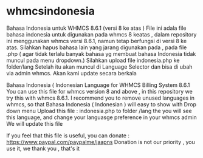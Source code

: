# whmcsindonesia
Bahasa Indonesia untuk WHMCS 8.6.1 (versi 8 ke atas )
File ini adala file bahasa indonesia untuk digunakan pada whmcs 8 keatas , dalam repository ini menggunakan whmcs versi 8.6.1, namun tetap berfungsi di versi 8 ke atas. 
Silahkan hapus bahasa lain yang jarang digunakan pada , pada file .php ( agar tidak terlalu banyak bahasa yg membuat bahasa Indonesia tidak muncul pada menu dropdown.)
Silahkan upload file indonesia.php ke folder/lang
Setelah itu akan muncul di Language Selector dan bisa di ubah via admin whmcs.
Akan kami update secara berkala

Bahasa Indonesia ( Indonesian Language for WHMCS Billing System 8.6.1
You can use this file for whmcs version 8 and above , in this repository we try this with whmcs 8.6.1.
I recommend you to remove unused languages in whmcs, so that Bahasa Indonesia ( Indonesian ) will easy to show with Drop down menu
Upload this file : indonesia.php to folder /lang
the you will see this language, and change your languasge preference in your whmcs admin 
We will update this file 

If you feel that this file is useful, you can donate : https://www.paypal.com/paypalme/jaapns 
Donation is not our priority , you use it, we thank you , that's it
